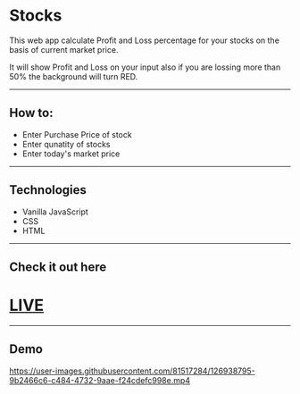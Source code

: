 


# Stocks
This web app calculate Profit and Loss percentage for your stocks on the basis of current market price.

It will show Profit and Loss on your input also if you are lossing more than 50% the background will turn RED.

***
## How to: 
- Enter Purchase Price of stock
- Enter qunatity of stocks
- Enter today's market price

***
## Technologies
- Vanilla JavaScript
- CSS
- HTML
***
## Check it out here
# [LIVE](https://stocksbyvanshsharma.netlify.app/)

****
## Demo


https://user-images.githubusercontent.com/81517284/126938795-9b2466c6-c484-4732-9aae-f24cdefc998e.mp4
